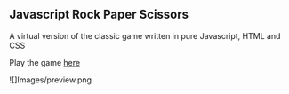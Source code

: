 ## Javascript Rock Paper Scissors 

A virtual version of the classic game written in pure Javascript, HTML and CSS

Play the game [here](https://ghilger16.github.io/GH-Roshambo/)

![]Images/preview.png
